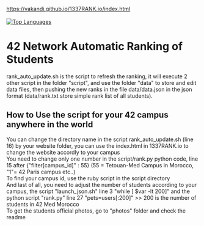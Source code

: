 https://vakandi.github.io/1337RANK.io/index.html
<br><br>
[![Top Languages](https://img.shields.io/github/languages/top/vakandi/1337RANK.io?color=green&label=shell&logo=github)](https://github.com/vakandi/vakandi)
# 42 Network Automatic Ranking of Students
rank_auto_update.sh is the script to refresh the ranking, it will execute 2 other script in the folder "script", and use the folder "data" to store and edit data files, then pushing the new ranks in the file data/data.json in the json format (data/rank.txt store simple rank list of all students).


## How to Use the script for your 42 campus anywhere in the world
 You can change the directory name in the script rank_auto_update.sh (line 16) by your website folder, you can use the index.html in 1337RANK.io to change the website accordly to your campus
<br> You need to change only one number in the script/rank.py python code, line 15 after {"filter[campus_id]" : 55} (55 = Tetouan-Med Campus in Morocco, "1"= 42 Paris campus etc..)
<br> To find your campus id, use the ruby script in the script directory
<br> And last of all, you need to adjust the number of students according to your campus, the script "launch_json.sh" line 3 "while [ $var -lt 200]"  and the python script "rank.py" line 27 "pets=users[:200]"  >> 200 is the number of students in 42 Med Morocco
<br> To get the students official photos, go to "photos" folder and check the readme
